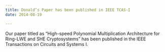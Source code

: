 ```yaml
---
title: Donald’s Paper has been published in IEEE TCAS-I
date: 2014-08-19

---
```

Our paper titled as  “High-speed Polynomial Multiplication Architecture for Ring-LWE and SHE Cryptosystems” has been published in the IEEE Transactions on Circuits and Systems I.

<!--more-->

